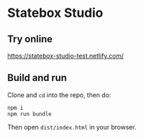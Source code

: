 # Statebox Studio

## Try online

https://statebox-studio-test.netlify.com/

## Build and run

Clone and `cd` into the repo, then do:
```
npm i
npm run bundle
```
Then open `dist/index.html` in your browser.
